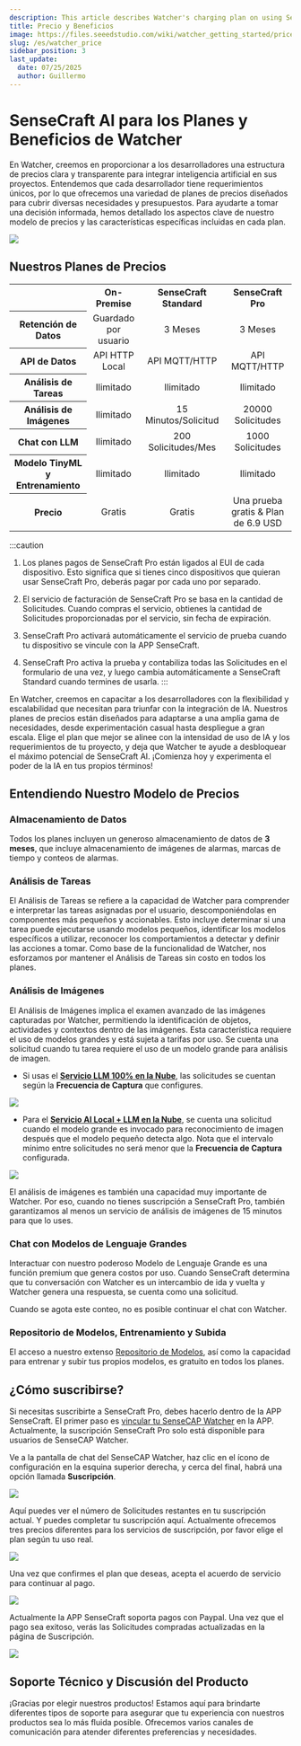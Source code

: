 ```yaml
---
description: This article describes Watcher's charging plan on using SenseCraft AI.
title: Precio y Beneficios
image: https://files.seeedstudio.com/wiki/watcher_getting_started/price_month_simpler_1.webp
slug: /es/watcher_price
sidebar_position: 3
last_update:
  date: 07/25/2025
  author: Guillermo
---
```


# SenseCraft AI para los Planes y Beneficios de Watcher

En Watcher, creemos en proporcionar a los desarrolladores una estructura de precios clara y transparente para integrar inteligencia artificial en sus proyectos. Entendemos que cada desarrollador tiene requerimientos únicos, por lo que ofrecemos una variedad de planes de precios diseñados para cubrir diversas necesidades y presupuestos. Para ayudarte a tomar una decisión informada, hemos detallado los aspectos clave de nuestro modelo de precios y las características específicas incluidas en cada plan.

<div style={{textAlign:'center'}}><img src="https://files.seeedstudio.com/wiki/watcher_getting_started/price_month_simpler.png" style={{width:1000, height:'auto'}}/></div>

## Nuestros Planes de Precios

<div class="table-center">
	<table align="center">
		<tr>
			<th> </th>
      <th>On-Premise</th>
			<th>SenseCraft Standard</th>
      <th>SenseCraft Pro</th>
		</tr>
		<tr>
			<th>Retención de Datos</th>
			<td align="center">Guardado por usuario</td>
			<td align="center">3 Meses</td>
			<td align="center">3 Meses</td>
		</tr>
		<tr>
			<th>API de Datos</th>
			<td align="center">API HTTP Local</td>
			<td align="center">API MQTT/HTTP</td>
			<td align="center">API MQTT/HTTP</td>
		</tr>
		<tr>
			<th>Análisis de Tareas</th>
			<td align="center">Ilimitado</td>
			<td align="center">Ilimitado</td>
			<td align="center">Ilimitado</td>
		</tr>
		<tr>
			<th>Análisis de Imágenes</th>
			<td align="center">Ilimitado</td>
			<td align="center">15 Minutos/Solicitud</td>
			<td align="center">20000 Solicitudes</td>
		</tr>
		<tr>
			<th>Chat con LLM</th>
			<td align="center">Ilimitado</td>
			<td align="center">200 Solicitudes/Mes</td>
			<td align="center">1000 Solicitudes</td>
		</tr>
		<tr>
			<th>Modelo TinyML y Entrenamiento</th>
			<td align="center">Ilimitado</td>
			<td align="center">Ilimitado</td>
			<td align="center">Ilimitado</td>
		</tr>
    <tr>
			<th>Precio</th>
			<td align="center">Gratis</td>
			<td align="center">Gratis</td>
			<td align="center">Una prueba gratis & Plan de 6.9 USD</td>
		</tr>
	</table>
</div>

:::caution
1. Los planes pagos de SenseCraft Pro están ligados al EUI de cada dispositivo. Esto significa que si tienes cinco dispositivos que quieran usar SenseCraft Pro, deberás pagar por cada uno por separado.

2. El servicio de facturación de SenseCraft Pro se basa en la cantidad de Solicitudes. Cuando compras el servicio, obtienes la cantidad de Solicitudes proporcionadas por el servicio, sin fecha de expiración.

3. SenseCraft Pro activará automáticamente el servicio de prueba cuando tu dispositivo se vincule con la APP SenseCraft.

4. SenseCraft Pro activa la prueba y contabiliza todas las Solicitudes en el formulario de una vez, y luego cambia automáticamente a SenseCraft Standard cuando termines de usarla.
:::

En Watcher, creemos en capacitar a los desarrolladores con la flexibilidad y escalabilidad que necesitan para triunfar con la integración de IA. Nuestros planes de precios están diseñados para adaptarse a una amplia gama de necesidades, desde experimentación casual hasta despliegue a gran escala. Elige el plan que mejor se alinee con la intensidad de uso de IA y los requerimientos de tu proyecto, y deja que Watcher te ayude a desbloquear el máximo potencial de SenseCraft AI. ¡Comienza hoy y experimenta el poder de la IA en tus propios términos!

## Entendiendo Nuestro Modelo de Precios

### Almacenamiento de Datos

Todos los planes incluyen un generoso almacenamiento de datos de **3 meses**, que incluye almacenamiento de imágenes de alarmas, marcas de tiempo y conteos de alarmas.

### Análisis de Tareas

El Análisis de Tareas se refiere a la capacidad de Watcher para comprender e interpretar las tareas asignadas por el usuario, descomponiéndolas en componentes más pequeños y accionables. Esto incluye determinar si una tarea puede ejecutarse usando modelos pequeños, identificar los modelos específicos a utilizar, reconocer los comportamientos a detectar y definir las acciones a tomar. Como base de la funcionalidad de Watcher, nos esforzamos por mantener el Análisis de Tareas sin costo en todos los planes.

### Análisis de Imágenes

El Análisis de Imágenes implica el examen avanzado de las imágenes capturadas por Watcher, permitiendo la identificación de objetos, actividades y contextos dentro de las imágenes. Esta característica requiere el uso de modelos grandes y está sujeta a tarifas por uso. Se cuenta una solicitud cuando tu tarea requiere el uso de un modelo grande para análisis de imagen.

- Si usas el **[Servicio LLM 100% en la Nube](https://wiki.seeedstudio.com/getting_started_with_watcher_task/#pure-cloud-based-llm-service)**, las solicitudes se cuentan según la **Frecuencia de Captura** que configures.

<div style={{textAlign:'center'}}><img src="https://files.seeedstudio.com/wiki/watcher_getting_started/llm-app.png" style={{width:1000, height:'auto'}}/></div>

- Para el **[Servicio AI Local + LLM en la Nube](https://wiki.seeedstudio.com/getting_started_with_watcher_task/#local-ai--cloud-based-llm-service)**, se cuenta una solicitud cuando el modelo grande es invocado para reconocimiento de imagen después que el modelo pequeño detecta algo. Nota que el intervalo mínimo entre solicitudes no será menor que la **Frecuencia de Captura** configurada.

<div style={{textAlign:'center'}}><img src="https://files.seeedstudio.com/wiki/watcher_getting_started/local_llm-app.png" style={{width:1000, height:'auto'}}/></div>

El análisis de imágenes es también una capacidad muy importante de Watcher. Por eso, cuando no tienes suscripción a SenseCraft Pro, también garantizamos al menos un servicio de análisis de imágenes de 15 minutos para que lo uses.

### Chat con Modelos de Lenguaje Grandes

Interactuar con nuestro poderoso Modelo de Lenguaje Grande es una función premium que genera costos por uso. Cuando SenseCraft determina que tu conversación con Watcher es un intercambio de ida y vuelta y Watcher genera una respuesta, se cuenta como una solicitud.

Cuando se agota este conteo, no es posible continuar el chat con Watcher.

### Repositorio de Modelos, Entrenamiento y Subida

El acceso a nuestro extenso [Repositorio de Modelos](https://sensecraft.seeed.cc/ai/#/model?redirect=%2Fdevice), así como la capacidad para entrenar y subir tus propios modelos, es gratuito en todos los planes.

## ¿Cómo suscribirse?

Si necesitas suscribirte a SenseCraft Pro, debes hacerlo dentro de la APP SenseCraft. El primer paso es [vincular tu SenseCAP Watcher](https://wiki.seeedstudio.com/getting_started_with_watcher/#step-3-device-binding) en la APP. Actualmente, la suscripción SenseCraft Pro solo está disponible para usuarios de SenseCAP Watcher.

Ve a la pantalla de chat del SenseCAP Watcher, haz clic en el ícono de configuración en la esquina superior derecha, y cerca del final, habrá una opción llamada **Suscripción**.

<div style={{textAlign:'center'}}><img src="https://files.seeedstudio.com/wiki/watcher_getting_started/subscription.png" style={{width:250, height:'auto'}}/></div>

Aquí puedes ver el número de Solicitudes restantes en tu suscripción actual. Y puedes completar tu suscripción aquí. Actualmente ofrecemos tres precios diferentes para los servicios de suscripción, por favor elige el plan según tu uso real.

<div style={{textAlign:'center'}}><img src="https://files.seeedstudio.com/wiki/watcher_getting_started/pay_page1.png" style={{width:250, height:'auto'}}/></div>

Una vez que confirmes el plan que deseas, acepta el acuerdo de servicio para continuar al pago.

<div style={{textAlign:'center'}}><img src="https://files.seeedstudio.com/wiki/watcher_getting_started/pay_page2.png" style={{width:250, height:'auto'}}/></div>

Actualmente la APP SenseCraft soporta pagos con Paypal. Una vez que el pago sea exitoso, verás las Solicitudes compradas actualizadas en la página de Suscripción.

<div style={{textAlign:'center'}}><img src="https://files.seeedstudio.com/wiki/watcher_getting_started/pay_page3.png" style={{width:250, height:'auto'}}/></div>

## Soporte Técnico y Discusión del Producto

¡Gracias por elegir nuestros productos! Estamos aquí para brindarte diferentes tipos de soporte para asegurar que tu experiencia con nuestros productos sea lo más fluida posible. Ofrecemos varios canales de comunicación para atender diferentes preferencias y necesidades.

<div class="button_tech_support_container">
<a href="https://forum.seeedstudio.com/" class="button_forum"></a>
<a href="https://www.seeedstudio.com/contacts" class="button_email"></a>
</div>

<div class="button_tech_support_container">
<a href="https://discord.gg/eWkprNDMU7" class="button_discord"></a>
<a href="https://github.com/Seeed-Studio/wiki-documents/discussions/69" class="button_discussion"></a>
</div>

